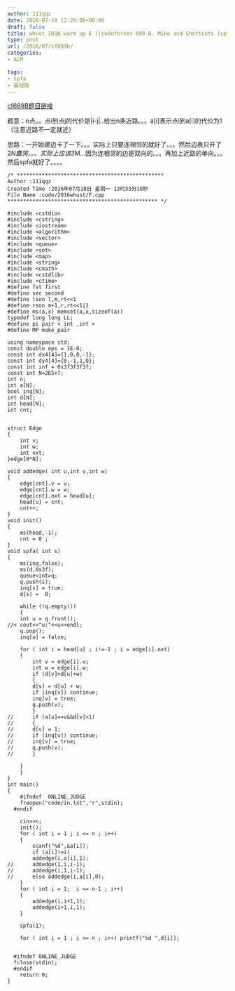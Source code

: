 ```yaml
---
author: 111qqz
date: 2016-07-18 12:20:08+00:00
draft: false
title: whust 2016 warm up E ||codeforces 689 B. Mike and Shortcuts (spfa)
type: post
url: /2016/07/cf689b/
categories:
- ACM

tags:
- spfa
- 最短路
---
```


[cf689B题目链接](http://codeforces.com/problemset/problem/689/B)

题意：n点。。点i到点j的代价是|i-j|..给出n条近路。。。a[i]表示点i到a[i]的代价为1（注意近路不一定就近）

思路：一开始建边卡了一下。。。实际上只要连相邻的就好了。。。然后边表只开了2*N蠢哭。。。实际上应该3*M...因为连相邻的边是双向的。。。再加上近路的单向。。。然后spfa就好了。。。。







 

    
    /* ***********************************************
    Author :111qqz
    Created Time :2016年07月18日 星期一 13时33分18秒
    File Name :code/2016whust/F.cpp
    ************************************************ */
    
    #include <cstdio>
    #include <cstring>
    #include <iostream>
    #include <algorithm>
    #include <vector>
    #include <queue>
    #include <set>
    #include <map>
    #include <string>
    #include <cmath>
    #include <cstdlib>
    #include <ctime>
    #define fst first
    #define sec second
    #define lson l,m,rt<<1
    #define rson m+1,r,rt<<1|1
    #define ms(a,x) memset(a,x,sizeof(a))
    typedef long long LL;
    #define pi pair < int ,int >
    #define MP make_pair
    
    using namespace std;
    const double eps = 1E-8;
    const int dx4[4]={1,0,0,-1};
    const int dy4[4]={0,-1,1,0};
    const int inf = 0x3f3f3f3f;
    const int N=2E5+7;
    int n;
    int a[N];
    bool inq[N];
    int d[N];
    int head[N];
    int cnt;
    
    
    struct Edge
    {
        int v;
        int w;
        int nxt;
    }edge[8*N];
    
    void addedge( int u,int v,int w)
    {
        edge[cnt].v = v;
        edge[cnt].w = w;
        edge[cnt].nxt = head[u];
        head[u] = cnt;
        cnt++;
    }
    void init()
    {
        ms(head,-1);
        cnt = 0 ;
    }
    void spfa( int s)
    {
        ms(inq,false);
        ms(d,0x3f);
        queue<int>q;
        q.push(s);
        inq[s] = true;
        d[s] =  0;
    
        while (!q.empty())
        {
    	int u = q.front();
    //<	cout<<"u:"<<u<<endl;
    	q.pop();
    	inq[u] = false;
    	
    	for ( int i = head[u] ; i!=-1 ; i = edge[i].nxt)
    	{
    	    int v = edge[i].v;
    	    int w = edge[i].w;
    	    if (d[v]>d[u]+w)
    	    {
    		d[v] = d[u] + w;
    		if (inq[v]) continue;
    		inq[v] = true;
    		q.push(v);
    	    }
    //	    if (a[u]==v&&d[v]>1)
    //	    {
    //		d[v] = 1;
    //		if (inq[v]) continue;
    //		inq[v] = true;
    //		q.push(v);
    //	    }
    
    	}
        }
    }
    int main()
    {
    	#ifndef  ONLINE_JUDGE 
    	freopen("code/in.txt","r",stdin);
      #endif
    
    	cin>>n;
    	init();
    	for ( int i = 1 ; i <= n ; i++)
    	{
    	    scanf("%d",&a[i]);
    	    if (a[i]!=i)
    	    addedge(i,a[i],1);
    //	    addedge(1,i,i-1);
    //	    addedge(i,1,i-1);
    //	    else addedge(i,a[i],0);
    	}
    	for ( int i = 1;  i <= n-1 ; i++)
    	{
    	    addedge(i,i+1,1);
    	    addedge(i+1,i,1);
    	}
    	
    	spfa(1);
    
    	for ( int i = 1 ; i <= n ; i++) printf("%d ",d[i]);
    
    
      #ifndef ONLINE_JUDGE  
      fclose(stdin);
      #endif
        return 0;
    }
    




